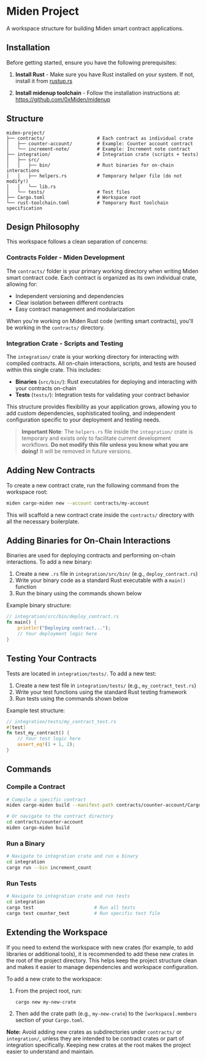 # Miden Project

A workspace structure for building Miden smart contract applications.

## **Installation**

Before getting started, ensure you have the following prerequisites:

1. **Install Rust** - Make sure you have Rust installed on your system. If not, install it from [rustup.rs](https://rustup.rs/)

2. **Install midenup toolchain** - Follow the installation instructions at: <https://github.com/0xMiden/midenup>

## **Structure**

```text
miden-project/
├── contracts/                   # Each contract as individual crate
│   ├── counter-account/         # Example: Counter account contract
│   └── increment-note/          # Example: Increment note contract
├── integration/                 # Integration crate (scripts + tests)
│   ├── src/
│   │   ├── bin/                 # Rust binaries for on-chain interactions
│   │   ├── helpers.rs           # Temporary helper file (do not modify!)
│   │   └── lib.rs
│   └── tests/                   # Test files
├── Cargo.toml                   # Workspace root
└── rust-toolchain.toml          # Temporary Rust toolchain specification
```

## **Design Philosophy**

This workspace follows a clean separation of concerns:

### **Contracts Folder - Miden Development**

The `contracts/` folder is your primary working directory when writing Miden smart contract code. Each contract is organized as its own individual crate, allowing for:

- Independent versioning and dependencies
- Clear isolation between different contracts
- Easy contract management and modularization

When you're working on Miden Rust code (writing smart contracts), you'll be working in the `contracts/` directory.

### **Integration Crate - Scripts and Testing**

The `integration/` crate is your working directory for interacting with compiled contracts. All on-chain interactions, scripts, and tests are housed within this single crate. This includes:

- **Binaries** (`src/bin/`): Rust executables for deploying and interacting with your contracts on-chain
- **Tests** (`tests/`): Integration tests for validating your contract behavior

This structure provides flexibility as your application grows, allowing you to add custom dependencies, sophisticated tooling, and independent configuration specific to your deployment and testing needs.

> **Important Note**: The `helpers.rs` file inside the `integration/` crate is temporary and exists only to facilitate current development workflows. **Do not modify this file unless you know what you are doing!** It will be removed in future versions.

## **Adding New Contracts**

To create a new contract crate, run the following command from the workspace root:

```bash
miden cargo-miden new --account contracts/my-account
```

This will scaffold a new contract crate inside the `contracts/` directory with all the necessary boilerplate.

## **Adding Binaries for On-Chain Interactions**

Binaries are used for deploying contracts and performing on-chain interactions. To add a new binary:

1. Create a new `.rs` file in `integration/src/bin/` (e.g., `deploy_contract.rs`)
2. Write your binary code as a standard Rust executable with a `main()` function
3. Run the binary using the commands shown below

Example binary structure:

```rust
// integration/src/bin/deploy_contract.rs
fn main() {
    println!("Deploying contract...");
    // Your deployment logic here
}
```

## **Testing Your Contracts**

Tests are located in `integration/tests/`. To add a new test:

1. Create a new test file in `integration/tests/` (e.g., `my_contract_test.rs`)
2. Write your test functions using the standard Rust testing framework
3. Run tests using the commands shown below

Example test structure:

```rust
// integration/tests/my_contract_test.rs
#[test]
fn test_my_contract() {
    // Your test logic here
    assert_eq!(1 + 1, 2);
}
```

## **Commands**

### Compile a Contract

```bash
# Compile a specific contract
miden cargo-miden build --manifest-path contracts/counter-account/Cargo.toml

# Or navigate to the contract directory
cd contracts/counter-account
miden cargo-miden build
```

### Run a Binary

```bash
# Navigate to integration crate and run a binary
cd integration
cargo run --bin increment_count
```

### Run Tests

```bash
# Navigate to integration crate and run tests
cd integration
cargo test                      # Run all tests
cargo test counter_test         # Run specific test file
```

## **Extending the Workspace**

If you need to extend the workspace with new crates (for example, to add libraries or additional tools), it is recommended to add these new crates in the root of the project directory. This helps keep the project structure clean and makes it easier to manage dependencies and workspace configuration.

To add a new crate to the workspace:

1. From the project root, run:
   ```bash
   cargo new my-new-crate
   ```
2. Then add the crate path (e.g., `my-new-crate`) to the `[workspace].members` section of your `Cargo.toml`.

**Note:** Avoid adding new crates as subdirectories under `contracts/` or `integration/`, unless they are intended to be contract crates or part of integration specifically. Keeping new crates at the root makes the project easier to understand and maintain.
